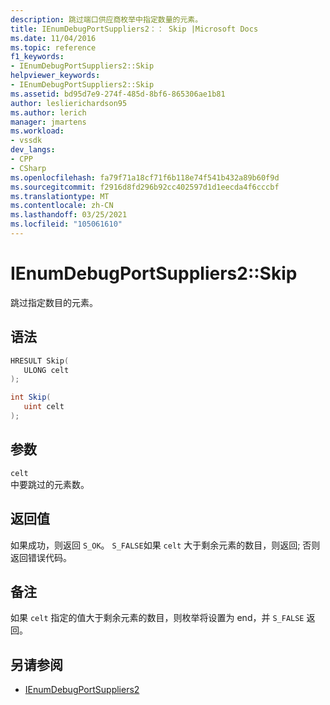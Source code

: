 ```yaml
---
description: 跳过端口供应商枚举中指定数量的元素。
title: IEnumDebugPortSuppliers2：： Skip |Microsoft Docs
ms.date: 11/04/2016
ms.topic: reference
f1_keywords:
- IEnumDebugPortSuppliers2::Skip
helpviewer_keywords:
- IEnumDebugPortSuppliers2::Skip
ms.assetid: bd95d7e9-274f-485d-8bf6-865306ae1b81
author: leslierichardson95
ms.author: lerich
manager: jmartens
ms.workload:
- vssdk
dev_langs:
- CPP
- CSharp
ms.openlocfilehash: fa79f71a18cf71f6b118e74f541b432a89b60f9d
ms.sourcegitcommit: f2916d8fd296b92cc402597d1d1eecda4f6cccbf
ms.translationtype: MT
ms.contentlocale: zh-CN
ms.lasthandoff: 03/25/2021
ms.locfileid: "105061610"
---
```

# <a name="ienumdebugportsuppliers2skip"></a>IEnumDebugPortSuppliers2::Skip
跳过指定数目的元素。

## <a name="syntax"></a>语法

```cpp
HRESULT Skip(
   ULONG celt
);
```

```csharp
int Skip(
   uint celt
);
```

## <a name="parameters"></a>参数
`celt`\
中要跳过的元素数。

## <a name="return-value"></a>返回值
 如果成功，则返回 `S_OK`。 `S_FALSE`如果 `celt` 大于剩余元素的数目，则返回; 否则返回错误代码。

## <a name="remarks"></a>备注
 如果 `celt` 指定的值大于剩余元素的数目，则枚举将设置为 end，并 `S_FALSE` 返回。

## <a name="see-also"></a>另请参阅
- [IEnumDebugPortSuppliers2](../../../extensibility/debugger/reference/ienumdebugportsuppliers2.md)
